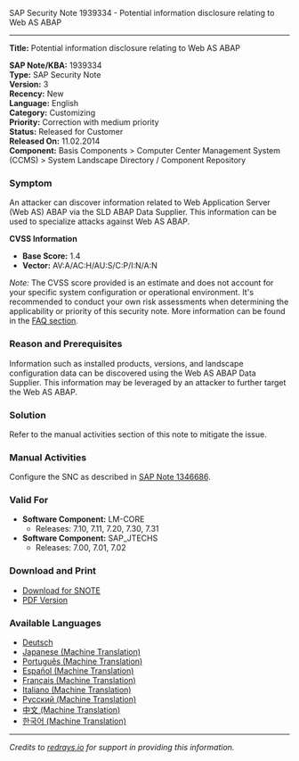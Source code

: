 SAP Security Note 1939334 - Potential information disclosure relating to Web AS ABAP

---

**Title:** Potential information disclosure relating to Web AS ABAP

**SAP Note/KBA:** 1939334  
**Type:** SAP Security Note  
**Version:** 3  
**Recency:** New  
**Language:** English  
**Category:** Customizing  
**Priority:** Correction with medium priority  
**Status:** Released for Customer  
**Released On:** 11.02.2014  
**Component:** Basis Components > Computer Center Management System (CCMS) > System Landscape Directory / Component Repository

### **Symptom**
An attacker can discover information related to Web Application Server (Web AS) ABAP via the SLD ABAP Data Supplier. This information can be used to specialize attacks against Web AS ABAP.

**CVSS Information**  
- **Base Score:** 1.4  
- **Vector:** AV:A/AC:H/AU:S/C:P/I:N/A:N  

*Note:* The CVSS score provided is an estimate and does not account for your specific system configuration or operational environment. It's recommended to conduct your own risk assessments when determining the applicability or priority of this security note. More information can be found in the [FAQ section](https://me.sap.com/securitynotes/).

### **Reason and Prerequisites**
Information such as installed products, versions, and landscape configuration data can be discovered using the Web AS ABAP Data Supplier. This information may be leveraged by an attacker to further target the Web AS ABAP.

### **Solution**
Refer to the manual activities section of this note to mitigate the issue.

### **Manual Activities**
Configure the SNC as described in [SAP Note 1346686](https://me.sap.com/notes/0001346686).

### **Valid For**
- **Software Component:** LM-CORE  
  - Releases: 7.10, 7.11, 7.20, 7.30, 7.31
- **Software Component:** SAP_JTECHS  
  - Releases: 7.00, 7.01, 7.02

### **Download and Print**
- [Download for SNOTE](https://notesdownloads.sap.com/note/0040000011456382017)
- [PDF Version](https://me.sap.com/sap/support/sfm/notes/print/0001939334?language=en-US&token=37828990FB8E16E41F6C6739DDFB42C1)

### **Available Languages**
- [Deutsch](https://me.sap.com/notes/0001939334/D)
- [Japanese (Machine Translation)](https://me.sap.com/notes/0001939334/J)
- [Português (Machine Translation)](https://me.sap.com/notes/0001939334/P)
- [Español (Machine Translation)](https://me.sap.com/notes/0001939334/S)
- [Français (Machine Translation)](https://me.sap.com/notes/0001939334/F)
- [Italiano (Machine Translation)](https://me.sap.com/notes/0001939334/I)
- [Русский (Machine Translation)](https://me.sap.com/notes/0001939334/R)
- [中文 (Machine Translation)](https://me.sap.com/notes/0001939334/1)
- [한국어 (Machine Translation)](https://me.sap.com/notes/0001939334/3)

---

*Credits to [redrays.io](https://redrays.io) for support in providing this information.*